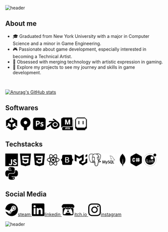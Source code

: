 
![header](https://capsule-render.vercel.app/api?type=waving&color=0:a169c9,100:cfa1f0&animation=twinkling&height=160&section=header&text=Sup!%20Here's%20Charles&fontSize=50&fontColor=faf6f9&fontAlignY=35&stroke=ecf542&desc=Welcome%20to%20%20my%20github&descAlignY=55)
<h2>About me</h2>

- 🎓 Graduated from New York University with a major in Computer Science and a minor in Game Engineering.
- 🎮 Passionate about game development, especially interested in becoming a Technical Artist.
- 🎨 Obsessed with merging technology with artistic expression in gaming.
- 🌟 Explore my projects to see my journey and skills in game development.

<br />

[![Anurag's GitHub stats](https://github-readme-stats.vercel.app/api?username=DrPeachy&show_icons=true&theme=radical&count_private=true)](https://github.com/anuraghazra/github-readme-stats)
<h2>Softwares</h2>
<p align="left">
<img src="icons/unity.svg" width = 40>
<img src="icons/sourcetree.svg" width = 40>
<img src="icons/adobephotoshop.svg" width = 40>
<img src="icons/blender.svg" width = 40>
<img src="icons/autodeskmaya.svg" width = 40>
<img src="icons/aseprite.svg" width = 40>
<h2>Techstacks</h2>
  <p align="left">
<img src="icons/javascript.svg" width = 40>
<img src="icons/html5.svg" width = 40>
<img src="icons/css3.svg" width = 40>
<img src="icons/react.svg" width = 40>
<img src="icons/bootstrap.svg" width = 40>
<img src="icons/mui.svg" width = 40>
<img src="icons/postgresql.svg" width = 40>
<img src="icons/mysql.svg" width = 40>
<img src="icons/mongodb.svg" width = 40>
<img src="icons/csharp.svg" width = 40>
<img src="icons/lua.svg" width = 40>
<img src="icons/python.svg" width = 40>
<h2>Social Media</h2>
<p align="left">
<a href="https://steamcommunity.com/id/1067838263/">
  <img height="40" src="icons/steam.svg"/>steam
</a>
<a href="https://www.linkedin.com/in/p1067838263/">
  <img height="40" src="icons/linkedin.svg"/>linkedin
</a>
<a href="https://1067838263.itch.io/">
  <img height="40" src="icons/itchdotio.svg"/>itch.io
</a>
<a href="https://www.instagram.com/ch4rl3s2001/">
  <img height="40" src="icons/instagram.svg"/>instagram
</a>


![header](https://capsule-render.vercel.app/api?type=waving&color=0:a169c9,100:cfa1f0&animation=twinkling&height=150&section=footer&fontSize=50&fontColor=faf6f9)
